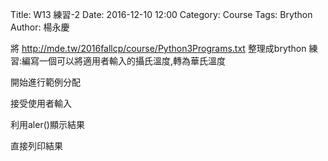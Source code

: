 Title: W13  練習-2
Date: 2016-12-10 12:00
Category: Course
Tags: Brython
Author: 楊永慶

將<a herf="http://mde.tw/2016fallcp/course/Python3Programs.txt">
http://mde.tw/2016fallcp/course/Python3Programs.txt</a> 整理成brython
練習:編寫一個可以將適用者輸入的攝氏溫度,轉為華氏溫度

<!-- PELICAN_END_SUMMARY -->

<!-- 導入 Brython 標準程式庫 -->

<script type="text/javascript" 
    src="https://cdn.rawgit.com/brython-dev/brython/master/www/src/brython_dist.js">
</script>

<!-- 啟動 Brython -->
<script>
window.onload=function(){
brython(1);
}
</script>
<!-- 以下實際利用  Brython 畫圖 -->
<div id="temperature"></div>
<script type="text/python3">
from browser import document as doc
from browser import html
container = doc['temperature']
mystring = ""
cdegree = input("請輸入攝氏溫度:")
fdegree = float(cdegree)*9/5+32
output_string = "攝氏" +str(cdegree) + "度=華氏" +str(fdegree) + "度"
container <= output_string
</script>


開始進行範例分配

接受使用者輸入

利用aler()顯示結果

直接列印結果
